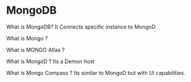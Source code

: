 # MongoDB
What is MongoDB? It Connects specific instance to MongoD

What is Mongo ?

What is MONGO Atlas ?

What is MongoD ? Its a Demon host

What is Mongo Compass ? Its similar to MongoD but with UI capabilities.

